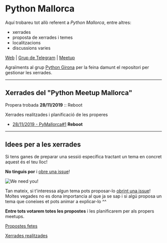 # Python Mallorca

Aquí trobareu tot allò referent a *Python Mallorca*, entre altres:
- xerrades
- proposta de xerrades i temes
- localitzacions
- discussions varies

[Web](http://pymallorca.org) | [Grup de Telegram](https://t.me/pymallorca) | [Meetup](https://www.meetup.com/es-ES/Mallorca-Python-Meetup/)

Agraïments al grup [Python Girona](https://pythongirona.cat/) per la feina damunt el repositori per gestionar les xerrades. 

-----------------


## Xerrades del "Python Meetup Mallorca"

Propera trobada **28/11/2019** :: Reboot

Xerrades realitzades i planificació de les properes

- [28/11/2019 - PyMallorca#1](xerrades/2019/11) **Reboot**

-----------------


## Idees per a les xerrades

Si tens ganes de preparar una sessió específica tractant un tema en concret aquest és el teu lloc!

**No tinguis por** i [obre una issue](https://github.com/pymallorca/xerrades/issues/new)!

![We need you!](https://myopenuniversitylife.files.wordpress.com/2011/08/we-need-you.jpg)

Tan mateix, si t'interessa algun tema pots proposar-lo [obrint una issue](https://github.com/pymallorca/xerrades/issues/new)! Moltes vegades no es dona importancia al que ja se sap i si algú proposa un tema que coneixes et pots animar a explicar-lo ^^

**Entre tots votarem totes les propostes** i les planificarem per als propers meetups.


[Propostes fetes](https://github.com/pymallorca/xerrades/issues)

[Xerrades realitzades](xerrades/)
